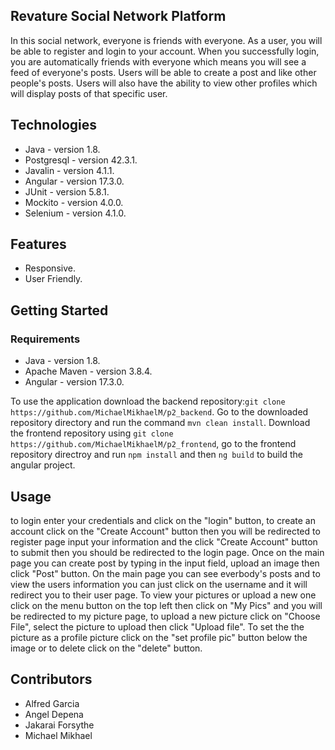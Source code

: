 <h2>Revature Social Network Platform</h2>
In this social network, everyone is friends with everyone. As a user, you will be able to register and login to your account. When you successfully login, you are automatically friends with everyone which means you will see a feed of everyone's posts. Users will be able to create a post and like other people's posts. Users will also have the ability to view other profiles which will display posts of that specific user.

<h2>Technologies</h2>
<ul>
<li>Java - version 1.8.</li>
<li>Postgresql - version 42.3.1.</li>
<li>Javalin - version 4.1.1.</li>
<li>Angular - version 17.3.0.</li>
<li>JUnit - version 5.8.1.</li>
<li>Mockito - version 4.0.0.</li>
<li>Selenium - version 4.1.0.</li>
</ul>

<h2>Features</h2>
<ul>
<li>Responsive.</li>
<li>User Friendly.</li>
</ul>

<h2>Getting Started</h2>
<h3>Requirements</h3>
<ul>
<li>Java - version 1.8.</li>
<li>Apache Maven - version 3.8.4.</li>
<li>Angular - version 17.3.0.</li>  
</ul>

To use the application
download the backend repository:`git clone https://github.com/MichaelMikhaelM/p2_backend`.
Go to the downloaded repository directory and run the command `mvn clean install`. Download the frontend repository using `git clone https://github.com/MichaelMikhaelM/p2_frontend`, go to the frontend repository directroy and run `npm install` and then `ng build` to build the angular project.

<h2>Usage</h2>
to login enter your credentials and click on the "login" button, to create an account click on the "Create Account" button then you will be redirected to register page input your information and the click "Create Account" button to submit then you should be redirected to the login page. Once on the main page you can create post by typing in the input field, upload an image then click "Post" button. On the main page you can see everbody's posts and to view the users information you can just click on the username and it will redirect you to their user page. To view your pictures or upload a new one click on the menu button on the top left then click on "My Pics" and you will be redirected to my picture page, to upload a new picture click on "Choose File", select the picture to upload then click "Upload file". To set the the picture as a profile picture click on the "set profile pic" button below the image or to delete click on the "delete" button. 

<h2>Contributors</h2>
<ul>
  <li>Alfred Garcia</li>
  <li>Angel Depena</li>
  <li>Jakarai Forsythe</li>
  <li>Michael Mikhael</li>
</ul>  
  



